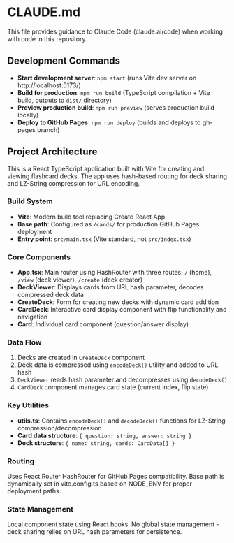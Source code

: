 # CLAUDE.md

This file provides guidance to Claude Code (claude.ai/code) when working with code in this repository.

## Development Commands

- **Start development server**: `npm start` (runs Vite dev server on http://localhost:5173/)
- **Build for production**: `npm run build` (TypeScript compilation + Vite build, outputs to `dist/` directory)
- **Preview production build**: `npm run preview` (serves production build locally)
- **Deploy to GitHub Pages**: `npm run deploy` (builds and deploys to gh-pages branch)

## Project Architecture

This is a React TypeScript application built with Vite for creating and viewing flashcard decks. The app uses hash-based routing for deck sharing and LZ-String compression for URL encoding.

### Build System

- **Vite**: Modern build tool replacing Create React App
- **Base path**: Configured as `/cards/` for production GitHub Pages deployment
- **Entry point**: `src/main.tsx` (Vite standard, not `src/index.tsx`)

### Core Components

- **App.tsx**: Main router using HashRouter with three routes: `/` (home), `/view` (deck viewer), `/create` (deck creator)
- **DeckViewer**: Displays cards from URL hash parameter, decodes compressed deck data
- **CreateDeck**: Form for creating new decks with dynamic card addition
- **CardDeck**: Interactive card display component with flip functionality and navigation
- **Card**: Individual card component (question/answer display)

### Data Flow

1. Decks are created in `CreateDeck` component
2. Deck data is compressed using `encodeDeck()` utility and added to URL hash
3. `DeckViewer` reads hash parameter and decompresses using `decodeDeck()`
4. `CardDeck` component manages card state (current index, flip state)

### Key Utilities

- **utils.ts**: Contains `encodeDeck()` and `decodeDeck()` functions for LZ-String compression/decompression
- **Card data structure**: `{ question: string, answer: string }`
- **Deck structure**: `{ name: string, cards: CardData[] }`

### Routing

Uses React Router HashRouter for GitHub Pages compatibility. Base path is dynamically set in vite.config.ts based on NODE_ENV for proper deployment paths.

### State Management

Local component state using React hooks. No global state management - deck sharing relies on URL hash parameters for persistence.